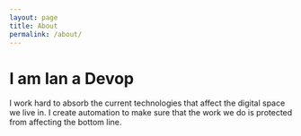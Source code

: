```yaml
---
layout: page
title: About
permalink: /about/
---
```


# I am Ian a Devop

I work hard to absorb the current technologies that affect the digital space we live in. I create automation to make sure that the work we do is protected from affecting the bottom line.
